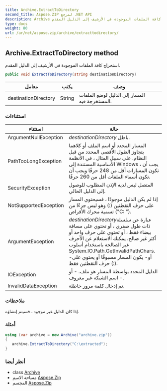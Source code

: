 ```yaml
---
title: Archive.ExtractToDirectory
second_title: Aspose.ZIP لمرجع .NET API
description: Archive طريقة. استخراج كافة الملفات الموجودة في الأرشيف إلى الدليل المقدم.
type: docs
weight: 80
url: /ar/net/aspose.zip/archive/extracttodirectory/
---
```

## Archive.ExtractToDirectory method

استخراج كافة الملفات الموجودة في الأرشيف إلى الدليل المقدم.

```csharp
public void ExtractToDirectory(string destinationDirectory)
```

| معامل | يكتب | وصف |
| --- | --- | --- |
| destinationDirectory | String | المسار إلى الدليل لوضع الملفات المستخرجة فيه. |

### استثناءات

| استثناء | حالة |
| --- | --- |
| ArgumentNullException | *destinationDirectory* باطل. |
| PathTooLongException | المسار المحدد أو اسم الملف أو كلاهما يتجاوز الطول الأقصى المحدد من قبل النظام. على سبيل المثال ، في الأنظمة الأساسية المستندة إلى Windows ، يجب أن تكون المسارات أقل من 248 حرفًا ويجب أن تكون أسماء الملفات أقل من 260 حرفًا. |
| SecurityException | المتصل ليس لديه الإذن المطلوب للوصول إلى الدليل الحالي. |
| NotSupportedException | إذا لم يكن الدليل موجودًا ، فسيحتوي المسار على حرف النقطتين (:) وهو ليس جزءًا من تسمية محرك الأقراص ("C: \"). |
| ArgumentException | *destinationDirectory*عبارة عن سلسلة ذات طول صفري ، أو تحتوي على مسافة بيضاء فقط ، أو تحتوي على حرف واحد أو أكثر غير صالح. يمكنك الاستعلام عن الأحرف غير الصالحة باستخدام أسلوب System.IO.Path.GetInvalidPathChars. -أو- يكون المسار مسبوقًا أو يحتوي على حرف النقطتين فقط (:). |
| IOException | الدليل المحدد بواسطة المسار هو ملف. - أو - اسم الشبكة غير معروف. |
| InvalidDataException | تم إدخال كلمة مرور خاطئة. |

### ملاحظات

إذا كان الدليل غير موجود ، فسيتم إنشاؤه.

### أمثلة

```csharp
using (var archive = new Archive("archive.zip")) 
{ 
   archive.ExtractToDirectory("C:\extracted");
}
```

### أنظر أيضا

* class [Archive](../)
* مساحة الاسم [Aspose.Zip](../../archive/)
* المجسم [Aspose.Zip](../../../)


